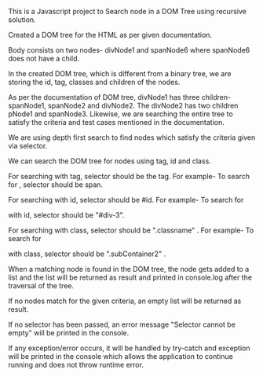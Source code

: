 This is a Javascript project to Search node in a DOM Tree using recursive solution.

Created a DOM tree for the HTML as per given documentation.

Body consists on two nodes- divNode1 and spanNode6 where spanNode6 does not have a child.

In the created DOM tree, which is different from a binary tree, we are storing the id, tag, classes and children of the nodes.

As per the documentation of DOM tree, divNode1 has three children- spanNode1, spanNode2 and divNode2. The divNode2 has two children pNode1 and spanNode3.
Likewise, we are searching the entire tree to satisfy the criteria and test cases mentioned in the documentation.

We are using depth first search to find nodes which satisfy the criteria given via selector. 

We can search the DOM tree for nodes using tag, id and class.

For searching with tag, selector should be the tag. For example-
To search for <span>, selector should be span.

For searching with id, selector should be #id. For example-
To search for <div id="div-3" class="subContainer2"> with id, selector should be "#div-3".

For searching with class, selector should be ".classname" . For example-
To search for <div id="div-3" class="subContainer2"> with class, selector should be ".subContainer2" . 

When a matching node is found in the DOM tree, the node gets added to a list and the list will be returned as result and printed in console.log after the traversal of the tree.

If no nodes match for the given criteria, an empty list will be returned as result.

If no selector has been passed, an error message "Selector cannot be empty" will be printed in the console.

If any exception/error occurs, it will be handled by try-catch and exception will be printed in the console which allows the application to continue running and does not throw runtime error.

